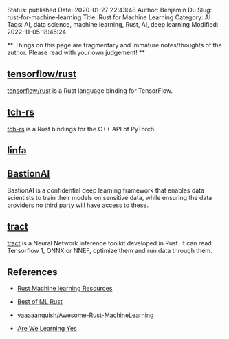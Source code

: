 Status: published
Date: 2020-01-27 22:43:48
Author: Benjamin Du
Slug: rust-for-machine-learning
Title: Rust for Machine Learning
Category: AI
Tags: AI, data science, machine learning, Rust, AI, deep learning
Modified: 2022-11-05 18:45:24

**
Things on this page are fragmentary and immature notes/thoughts of the author.
Please read with your own judgement!
**

## [tensorflow/rust](https://github.com/tensorflow/rust)
[tensorflow/rust](https://github.com/tensorflow/rust)
is a Rust language binding for TensorFlow.

## [tch-rs](https://github.com/LaurentMazare/tch-rs)
[tch-rs](https://github.com/LaurentMazare/tch-rs)
is a Rust bindings for the C++ API of PyTorch.

## [linfa](https://github.com/rust-ml/linfa)

## [BastionAI](https://github.com/mithril-security/bastionai)
BastionAI is a confidential deep learning framework 
that enables data scientists to train their models on sensitive data, 
while ensuring the data providers no third party will have access to these.

## [tract](https://github.com/sonos/tract)
[tract](https://github.com/sonos/tract)
is a Neural Network inference toolkit developed in Rust. 
It can read Tensorflow 1, ONNX or NNEF, 
optimize them and run data through them.



## References

- [Rust Machine learning Resources](https://rustrepo.com/catalog/rust-machine-learning_newest_1)

- [Best of ML Rust](https://github.com/e-tornike/best-of-ml-rust)

- [vaaaaanquish/Awesome-Rust-MachineLearning](https://github.com/vaaaaanquish/Awesome-Rust-MachineLearning#deep-neural-network)

- [Are We Learning Yes](http://www.arewelearningyet.com/)

